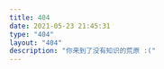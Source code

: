 ```yaml
---
title: 404
date: 2021-05-23 21:45:31
type: "404"
layout: "404"
description: "你来到了没有知识的荒原 :("
---
```


